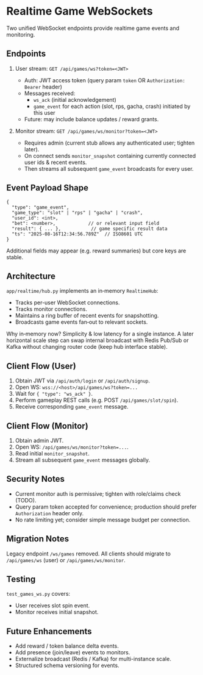 # Realtime Game WebSockets

Two unified WebSocket endpoints provide realtime game events and monitoring.

## Endpoints

1. User stream: `GET /api/games/ws?token=<JWT>`
   - Auth: JWT access token (query param `token` OR `Authorization: Bearer` header)
   - Messages received:
     * `ws_ack` (initial acknowledgement)
     * `game_event` for each action (slot, rps, gacha, crash) initiated by this user
   - Future: may include balance updates / reward grants.

2. Monitor stream: `GET /api/games/ws/monitor?token=<JWT>`
   - Requires admin (current stub allows any authenticated user; tighten later).
   - On connect sends `monitor_snapshot` containing currently connected user ids & recent events.
   - Then streams all subsequent `game_event` broadcasts for every user.

## Event Payload Shape
```
{
  "type": "game_event",
  "game_type": "slot" | "rps" | "gacha" | "crash",
  "user_id": <int>,
  "bet": <number>,            // or relevant input field
  "result": { ... },           // game specific result data
  "ts": "2025-08-16T12:34:56.789Z"  // ISO8601 UTC
}
```
Additional fields may appear (e.g. reward summaries) but core keys are stable.

## Architecture

`app/realtime/hub.py` implements an in‑memory `RealtimeHub`:
- Tracks per-user WebSocket connections.
- Tracks monitor connections.
- Maintains a ring buffer of recent events for snapshotting.
- Broadcasts game events fan‑out to relevant sockets.

Why in‑memory now? Simplicity & low latency for a single instance. A later horizontal scale step can swap internal broadcast with Redis Pub/Sub or Kafka without changing router code (keep hub interface stable).

## Client Flow (User)
1. Obtain JWT via `/api/auth/login` or `/api/auth/signup`.
2. Open WS: `wss://<host>/api/games/ws?token=...`
3. Wait for `{ "type": "ws_ack" }`.
4. Perform gameplay REST calls (e.g. POST `/api/games/slot/spin`).
5. Receive corresponding `game_event` message.

## Client Flow (Monitor)
1. Obtain admin JWT.
2. Open WS: `/api/games/ws/monitor?token=...`.
3. Read initial `monitor_snapshot`.
4. Stream all subsequent `game_event` messages globally.

## Security Notes
- Current monitor auth is permissive; tighten with role/claims check (TODO).
- Query param token accepted for convenience; production should prefer `Authorization` header only.
- No rate limiting yet; consider simple message budget per connection.

## Migration Notes
Legacy endpoint `/ws/games` removed. All clients should migrate to `/api/games/ws` (user) or `/api/games/ws/monitor`.

## Testing
`test_games_ws.py` covers:
- User receives slot spin event.
- Monitor receives initial snapshot.

## Future Enhancements
- Add reward / token balance delta events.
- Add presence (join/leave) events to monitors.
- Externalize broadcast (Redis / Kafka) for multi-instance scale.
- Structured schema versioning for events.
